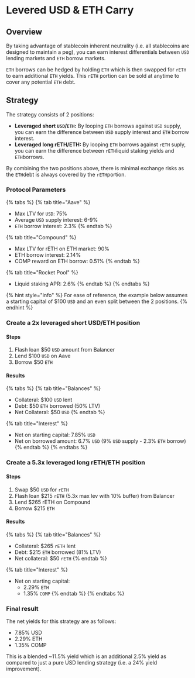 # Levered USD & ETH Carry

## Overview

By taking advantage of stablecoin inherent neutrality (i.e. all stablecoins are designed to maintain a peg), you can earn interest differentials between `USD` lending markets and `ETH` borrow markets.

`ETH` borrows can be hedged by holding `ETH` which is then swapped for `rETH` to earn additional `ETH` yields. This `rETH` portion can be sold at anytime to cover any potential `ETH` debt.

## Strategy

The strategy consists of 2 positions:

* **Leveraged short `USD`/`ETH`:** By looping `ETH` borrows against `USD` supply, you can earn the difference between `USD` supply interest and `ETH` borrow interest.
* **Leveraged long rETH/ETH:** By looping `ETH` borrows against `rETH` suply, you can earn the difference between `rETH`liquid staking yields and `ETH`borrows.

By combining the two positions above, there is minimal exchange risks as the `ETH`debt is always covered by the `rETH`portion.&#x20;

### Protocol Parameters

{% tabs %}
{% tab title="Aave" %}
* Max LTV for `USD`: 75%
* Average `USD` supply interest: 6-9%
* `ETH` borrow interest: 2.3%
{% endtab %}

{% tab title="Compound" %}
* Max LTV for rETH on ETH market: 90%
* ETH borrow interest: 2.14%
* COMP reward on ETH borrow: 0.51%
{% endtab %}

{% tab title="Rocket Pool" %}
* Liquid staking APR: 2.6%
{% endtab %}
{% endtabs %}

{% hint style="info" %}
For ease of reference, the example below assumes a starting capital of $100 `USD` and an even split between the 2 positions.
{% endhint %}

### Create a 2x leveraged short USD/ETH position

#### **Steps**

1. Flash loan $50 `USD` amount from Balancer
2. Lend $100 `USD` on Aave
3. Borrow $50 `ETH`

#### **Results**

{% tabs %}
{% tab title="Balances" %}
* Collateral: $100 `USD` lent&#x20;
* Debt: $50 `ETH` borrowed (50% LTV)
* Net Collateral: $50 `USD`
{% endtab %}

{% tab title="Interest" %}
* Net on starting capital: 7.85% `USD`
* Net on borrowed amount: 6.7% `USD` (9% `USD` supply - 2.3% `ETH` borrow)
{% endtab %}
{% endtabs %}

### Create a 5.3x leveraged long rETH/ETH position

#### Steps

1. Swap $50 `USD` for `rETH`
2. Flash loan $215 `rETH` (5.3x max lev with 10% buffer) from Balancer
3. Lend $265 rETH on Compound
4. Borrow $215 `ETH`

#### Results

{% tabs %}
{% tab title="Balances" %}
* Collateral: $265 `rETH` lent
* Debt: $215 `ETH` borrowed (81% LTV)
* Net collateral: $50 `rETH`
{% endtab %}

{% tab title="Interest" %}
* Net on starting capital:&#x20;
  * 2.29% `ETH`
  * 1.35% `COMP`
{% endtab %}
{% endtabs %}

### Final result

The net yields for this strategy are as follows:

* 7.85% USD
* 2.29% ETH
* 1.35% COMP

This is a blended \~11.5% yield which is an additional 2.5% yield as compared to just a pure USD lending strategy (i.e. a 24% yield improvement).
